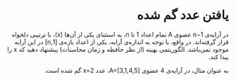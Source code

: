 <div dir="rtl">

# یافتن عدد گم شده
در آرایه‌ی n−1 عضوی A تمام اعداد 1 تا n، به استثنای یکی از آن‌ها (x)، با ترتیبی دلخواه قرار گرفته‌اند. در واقع، با توجه به اندازه‌ی آرایه، یکی از اعداد بازه‌ی [1,n] در این آرایه موجود نمی‌باشد. الگوریتمی بهینه (از نظر حافظه و زمان محاسبات) پیشنهاد دهید که x را پیدا کند.

به عنوان مثال، در آرایه‌ی 4 عضوی A=[3,1,4,5]، عدد x=2 گم شده است.

</div>
